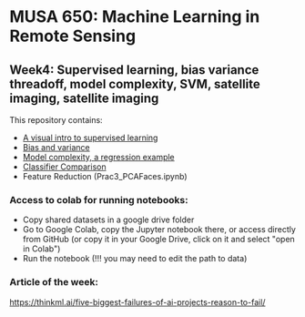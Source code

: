 # MUSA 650: Machine Learning in Remote Sensing

## Week4: Supervised learning, bias variance threadoff, model complexity, SVM, satellite imaging, satellite imaging

This repository contains:

- [A visual intro to supervised learning](http://www.r2d3.us/visual-intro-to-machine-learning-part-1)
- [Bias and variance](http://www.r2d3.us/visual-intro-to-machine-learning-part-2)
- [Model complexity, a regression example](Prac1_ModelComplexity.ipynb)
- [Classifier Comparison](Prac2_ClassifierComparison_v1.ipynb)
- Feature Reduction (Prac3_PCAFaces.ipynb)


### Access to colab for running notebooks:

- Copy shared datasets in a google drive folder
- Go to Google Colab, copy the Jupyter notebook there, or access directly from GitHub (or copy it in your Google Drive, click on it and select "open in Colab")
- Run the notebook (!!! you may need to edit the path to data)

### Article of the week:
https://thinkml.ai/five-biggest-failures-of-ai-projects-reason-to-fail/
